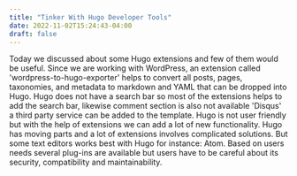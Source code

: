 ```yaml
---
title: "Tinker With Hugo Developer Tools"
date: 2022-11-02T15:24:43-04:00
draft: false
---
```

Today we discussed about some Hugo extensions and few of them would be useful. Since we are working with WordPress, an extension called 'wordpress-to-hugo-exporter' helps to convert all posts, pages, taxonomies, and metadata to markdown and YAML that can be dropped into Hugo. Hugo does not have a search bar so most of the extensions helps to add the search bar, likewise comment section is also not available 'Disqus' a third party service can be added to the template. Hugo is not user friendly but with the help of extensions we can add a lot of new functionality. Hugo has moving parts and a lot of extensions involves complicated solutions. But some text editors works best with Hugo for instance: Atom. Based on users needs several plug-ins are available but users have to be careful about its security, compatibility and maintainability.
